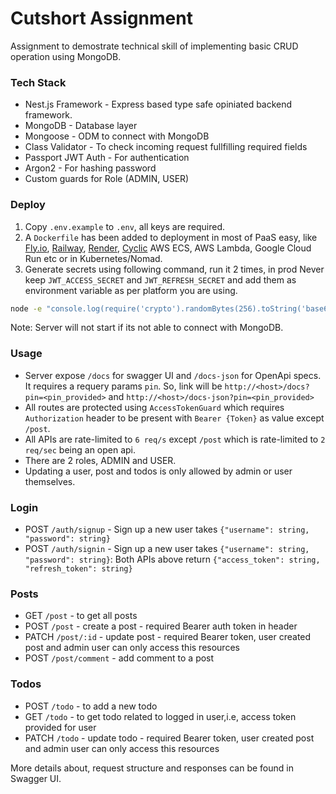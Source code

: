 # Cutshort Assignment

Assignment to demostrate technical skill of implementing basic CRUD operation using MongoDB.

### Tech Stack
- Nest.js Framework - Express based type safe opiniated backend framework.
- MongoDB - Database layer
- Mongoose - ODM to connect with MongoDB
- Class Validator - To check incoming request fullfilling required fields
- Passport JWT Auth - For authentication
- Argon2 - For hashing password
- Custom guards for Role (ADMIN, USER)

### Deploy
1. Copy `.env.example` to `.env`, all keys are required.
2. A `Dockerfile` has been added to deployment in most of PaaS easy, like [Fly.io](https://fly.io/), [Railway](https://railway.app/), [Render](https://render.com/), [Cyclic](https://www.cyclic.sh/) AWS ECS, AWS Lambda, Google Cloud Run etc or in Kubernetes/Nomad. 
2. Generate secrets using following command, run it 2 times, in prod Never keep `JWT_ACCESS_SECRET` and `JWT_REFRESH_SECRET` and add them as environment variable as per platform you are using.
```bash
node -e "console.log(require('crypto').randomBytes(256).toString('base64'));"
```
Note: Server will not start if its not able to connect with MongoDB.

### Usage
- Server expose `/docs` for swagger UI and `/docs-json` for OpenApi specs. It requires a requery params `pin`. So, link will be `http://<host>/docs?pin=<pin_provided>` and `http://<host>/docs-json?pin=<pin_provided>`
- All routes are protected using `AccessTokenGuard` which requires `Authorization` header to be present with `Bearer {Token}` as value except `/post`.
- All APIs are rate-limited to `6 req/s` except `/post` which is rate-limited to `2 req/sec` being an open api.
- There are 2 roles, ADMIN and USER.
- Updating a user, post and todos is only allowed by admin or user themselves.

### Login
- POST `/auth/signup` - Sign up a new user takes `{"username": string, "password": string}`
- POST `/auth/signin` - Sign up a new user takes `{"username": string, "password": string}`:
Both APIs above return `{"access_token": string, "refresh_token": string}`

### Posts
- GET `/post` - to get all posts
- POST `/post` - create a post - required Bearer auth token in header
- PATCH `/post/:id` - update post - required Bearer token, user created post and admin user can only access this resources
- POST `/post/comment` - add comment to a post

### Todos
- POST `/todo` - to add a new todo
- GET `/todo` - to get todo related to logged in user,i.e, access token provided for user
- PATCH `/todo` - update todo - required Bearer token, user created post and admin user can only access this resources

More details about, request structure and responses can be found in Swagger UI.